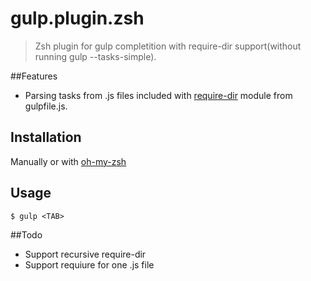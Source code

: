 # gulp.plugin.zsh
>Zsh plugin for gulp completition with require-dir support(without running gulp --tasks-simple).

##Features
  * Parsing tasks from .js files included with [require-dir](https://www.npmjs.com/package/require-dir) module from gulpfile.js.

## Installation
Manually or with [oh-my-zsh](https://github.com/robbyrussell/oh-my-zsh)

## Usage
```
$ gulp <TAB>
```

##Todo
  * Support recursive require-dir
  * Support requiure for one .js file

